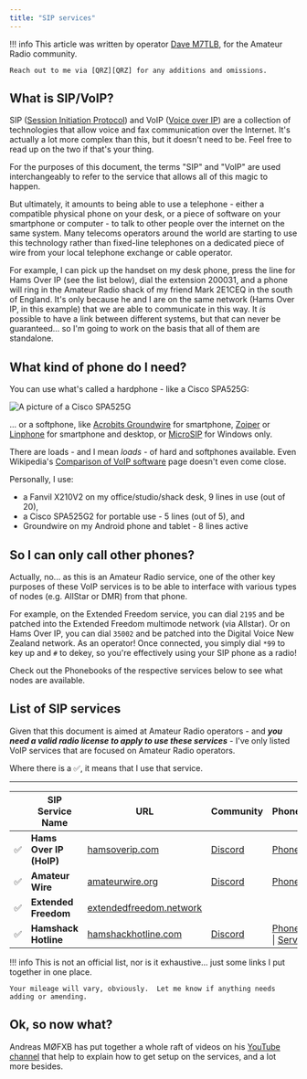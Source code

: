 ```yaml
---
title: "SIP services"
---
```


!!! info
    This article was written by operator [Dave M7TLB][QRZ], for the Amateur Radio community.

    Reach out to me via [QRZ][QRZ] for any additions and omissions.

[QRZ]: https://qrz.com/db/M7TLB

## What is SIP/VoIP?

SIP ([Session Initiation Protocol](https://en.wikipedia.org/wiki/Session_Initiation_Protocol)) and VoIP ([Voice over IP](https://en.wikipedia.org/wiki/Voice_over_IP)) are a collection of technologies that allow voice and fax communication over the Internet.  It's actually a lot more complex than this, but it doesn't need to be.  Feel free to read up on the two if that's your thing.

For the purposes of this document, the terms "SIP" and "VoIP" are used interchangeably to refer to the service that allows all of this magic to happen.

But ultimately, it amounts to being able to use a telephone - either a compatible physical phone on your desk, or a piece of software on your smartphone or computer - to talk to other people over the internet on the same system.  Many telecoms operators around the world are starting to use this technology rather than fixed-line telephones on a dedicated piece of wire from your local telephone exchange or cable operator.

For example, I can pick up the handset on my desk phone, press the line for Hams Over IP (see the list below), dial the extension 200031, and a phone will ring in the Amateur Radio shack of my friend Mark 2E1CEQ in the south of England.  It's only because he and I are on the same network (Hams Over IP, in this example) that we are able to communicate in this way.  It *is* possible to have a link between different systems, but that can never be guaranteed... so I'm going to work on the basis that all of them are standalone.

## What kind of phone do I need?

You can use what's called a hardphone - like a Cisco SPA525G:

![A picture of a Cisco SPA525G](https://img.hamphotos.com/mt0QsjdA.jpg)

... or a softphone, like [Acrobits Groundwire](https://www.acrobits.net/sip-client-ios-android/) for smartphone, [Zoiper](https://www.zoiper.com/) or [Linphone](https://www.linphone.org/) for smartphone and desktop, or [MicroSIP](https://www.microsip.org/) for Windows only.

There are loads - and I mean *loads* - of hard and softphones available.  Even Wikipedia's [Comparison of VoIP software](https://en.wikipedia.org/wiki/Comparison_of_VoIP_software) page doesn't even come close.

Personally, I use:

* a Fanvil X210V2 on my office/studio/shack desk, 9 lines in use (out of 20),
* a Cisco SPA525G2 for portable use - 5 lines (out of 5), and
* Groundwire on my Android phone and tablet - 8 lines active

## So I can only call other phones?

Actually, no... as this is an Amateur Radio service, one of the other key purposes of these VoIP services is to be able to interface with various types of nodes (e.g. AllStar or DMR) from that phone.

For example, on the Extended Freedom service, you can dial `2195` and be patched into the Extended Freedom multimode network (via Allstar).  Or on Hams Over IP, you can dial `35002` and be patched into the Digital Voice New Zealand network.  As an operator!  Once connected, you simply dial `*99` to key up and `#` to dekey, so you're effectively using your SIP phone as a radio!

Check out the Phonebooks of the respective services below to see what nodes are available.

## List of SIP services

Given that this document is aimed at Amateur Radio operators - and ***you need a valid radio license to apply to use these services*** - I've only listed VoIP services that are focused on Amateur Radio operators.

Where there is a :white_check_mark:, it means that I use that service.

----

| &nbsp; | SIP Service Name | URL | Community | Phonebook | Helpdesk | Wiki |
| - | ---------------- | --- | --------- | --------- | -------- | ---- |
| :white_check_mark: | **Hams Over IP (HoIP)** | [hamsoverip.com](https://hamsoverip.com/) | [Discord](https://discord.gg/hEJqeV7W9Q) | [Phonebook](https://hamsoverip.com/phonebook) | [Helpdesk](https://helpdesk.hamsoverip.com/osticket/) | [Wiki](https://hamsoverip.github.io/wiki/) |
| :white_check_mark: | **Amateur Wire** | [amateurwire.org](https://amateurwire.org/) | [Discord](https://discord.gg/G6wMWuM7PX) | [Phonebook](https://amateurwire.org/index.php/phone-book/) | | |
| :white_check_mark: | **Extended Freedom** | [extendedfreedom.network](https://extendedfreedom.network/) | |  | | |
| :white_check_mark: | **Hamshack Hotline** | [hamshackhotline.com](https://hamshackhotline.com/) | [Discord](https://discord.gg/YaGsRZWa6C) | [Phonebook](https://apps.hamshackhotline.com:9091/search.php) \| [Services](https://apps.hamshackhotline.com:9091/services.php) | [Helpdesk](https://apps.hamshackhotline.com:9090/) | [Wiki](https://wiki.hamshackhotline.com/) |

!!! info
    This is not an official list, nor is it exhaustive... just some links I put together in one place.

    Your mileage will vary, obviously.  Let me know if anything needs adding or amending.

## Ok, so now what?

Andreas MØFXB has put together a whole raft of videos on his [YouTube channel](https://youtube.com/channel/UCZ9XB3QvsIDmgeMyuFsIW5A) that help to explain how to get setup on the services, and a lot more besides.
